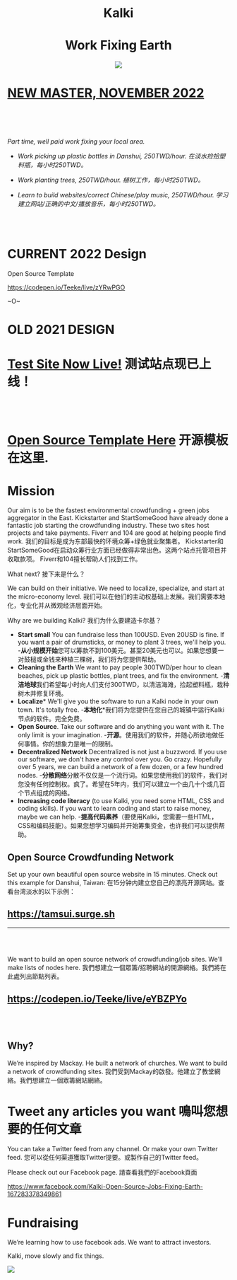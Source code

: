 
<h1 align="center"> Kalki </h1>

<h1 align="center">Work Fixing Earth</h3>

<p align="center">
<img src="http://i.imgur.com/42bYJfQ.jpg">
</p>

# [NEW MASTER, NOVEMBER 2022](https://codepen.io/Teeke/pen/WNyrJEV)

<br><br><br>
<hp align="center"><i>
 
 Part time, well paid work fixing your local area. 
 
- Work picking up plastic bottles in Danshui, 250TWD/hour. 在淡水捡拾塑料瓶，每小时250TWD。
 
- Work planting trees, 250TWD/hour. 植树工作，每小时250TWD。

- Learn to build websites/correct Chinese/play music, 250TWD/hour. 学习建立网站/正确的中文/播放音乐，每小时250TWD。</i>

 </p>
 
<br><br>

# CURRENT 2022 Design

Open Source Template

https://codepen.io/Teeke/live/zYRwPGO

~O~

# OLD 2021 DESIGN

# [Test Site Now Live!](https://tamsui.surge.sh) 测试站点现已上线！
<br><br>

# [Open Source Template Here](https://codepen.io/Teeke/pen/eYBJZwv) 开源模板在这里.

# Mission

Our aim is to be the fastest environmental crowdfunding + green jobs aggregator in the East. Kickstarter and StartSomeGood have already done a fantastic job starting the crowdfunding industry. These two sites host projects and take payments. Fiverr and 104 are good at helping people find work. 
我们的目标是成为东部最快的环境众筹+绿色就业聚集者。 Kickstarter和StartSomeGood在启动众筹行业方面已经做得非常出色。这两个站点托管项目并收取款项。 Fiverr和104擅长帮助人们找到工作。

What next? 
接下来是什么？

We can build on their initiative. We need to localize, specialize, and start at the micro-economy level.
我们可以在他们的主动权基础上发展。我们需要本地化，专业化并从微观经济层面开始。

Why are we building Kalki? 
我们为什么要建造卡尔基？

- **Start small** You can fundraise less than 100USD. Even 20USD is fine. If you want a pair of drumsticks, or money to plant 3 trees, we'll help you. 
-**从小规模开始**您可以筹款不到100美元。甚至20美元也可以。如果您想要一对鼓槌或金钱来种植三棵树，我们将为您提供帮助。
- **Cleaning the Earth** We want to pay people 300TWD/per hour to clean beaches, pick up plastic bottles, plant trees, and fix the environment. 
-**清洁地球**我们希望每小时向人们支付300TWD，以清洁海滩，捡起塑料瓶，栽种树木并修复环境。
- **Localize*** We'll give you the software to run a Kalki node in your own town. It's totally free. 
-**本地化***我们将为您提供在您自己的城镇中运行Kalki节点的软件。完全免费。
- **Open Source**. Take our software and do anything you want with it. The only limit is your imagination. 
-**开源**。使用我们的软件，并随心所欲地做任何事情。你的想象力是唯一的限制。
- **Decentralized Network** Decentralized is not just a buzzword. If you use our software, we don't have any control over you. Go crazy. Hopefully over 5 years, we can build a network of a few dozen, or a few hundred nodes. 
-**分散网络**分散不仅仅是一个流行词。如果您使用我们的软件，我们对您没有任何控制权。疯了。希望在5年内，我们可以建立一个由几十个或几百个节点组成的网络。
- **Increasing code literacy** (to use Kalki, you need some HTML, CSS and coding skills). If you want to learn coding and start to raise money, maybe we can help.
-**提高代码素养**（要使用Kalki，您需要一些HTML，CSS和编码技能）。如果您想学习编码并开始筹集资金，也许我们可以提供帮助。


## Open Source Crowdfunding Network 

Set up your own beautiful open source website in 15 minutes. Check out this example for Danshui, Taiwan:
在15分钟内建立您自己的漂亮开源网站。查看台湾淡水的以下示例：

## https://tamsui.surge.sh

<hr>

<br><br>

We want to build an open source network of crowdfunding/job sites. We'll make lists of nodes here. 
我們想建立一個眾籌/招聘網站的開源網絡。我們將在此處列出節點列表。

## https://codepen.io/Teeke/live/eYBZPYo

<br><br>



## Why?


We’re inspired by Mackay. He built a network of churches. We want to build a network of crowdfunding sites. 
我們受到Mackay的啟發。他建立了教堂網絡。我們想建立一個眾籌網站網絡。



# Tweet any articles you want 鳴叫您想要的任何文章


You can take a Twitter feed from any channel. Or make your own Twitter feed. 您可以從任何渠道獲取Twitter提要。或製作自己的Twitter feed。 




Please check out our Facebook page. 請查看我們的Facebook頁面

https://www.facebook.com/Kalki-Open-Source-Jobs-Fixing-Earth-167283378349861

# Fundraising

We’re learning how to use facebook ads. We want to attract investors. 

Kalki, move slowly and fix things. 


<a><img src="http://dump.thecybershadow.net/6c736bfd11ded8cdc5e2bda009a6694a/colortext.svg"/></a>




<!--

NOTES

Kinda works

![#f03c15](https://via.placeholder.com/15/f03c15/000000?text=hello)
- ![#c5f015](https://via.placeholder.com/15/c5f015/000000?text=how) 
- ![#1589F0](https://via.placeholder.com/15/1589F0/000000?text=are) 



-->



















